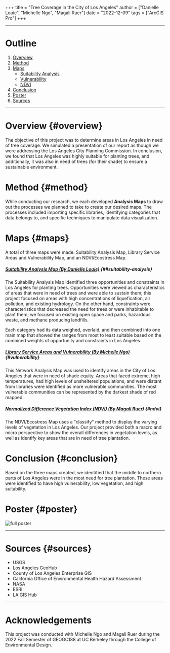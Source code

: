 +++
title = "Tree Coverage in the City of Los Angeles"
author = ["Danielle Louie", "Michelle Ngo", "Magali Ruer"]
date = "2022-12-09"
tags = ["ArcGIS Pro"]
+++

---

# Outline
1. [Overview](#overview)
2. [Method](#method)
3. [Maps](#maps)
    - [Suitability Analysis](#suitability-analysis)
    - [Vulnerability](#vulnerability)
    - [NDVI](#ndvi)
4. [Conclusion](#conclusion)
5. [Poster](#poster)
6. [Sources](#sources)

---

# Overview {#overview}
The objective of this project was to determine areas in Los Angeles in need of tree coverage. We simulated a presentation of our report as though we were addressing the Los Angeles City Planning Commission. In conclusion, we found that Los Angeles was highly suitable for planting trees, and additionally, it was also in need of trees (for their shade) to ensure a sustainable environment. 

# Method {#method}
While conducting our research, we each developed **Analysis Maps** to draw out the processes we planned to take to create our desired maps. The processes included importing specific libraries, identifying categories that data belongs to, and specific techniques to manipulate data visualization.

# Maps {#maps}
A total of three maps were made: Suitability Analysis Map, Library Service Areas and Vulnerability Map, and an NDVI/Ecostress Map.

##### *<u> Suitability Analysis Map (By Danielle Louie)</u>* {##suitability-analysis}
The Suitability Analysis Map identified three opportunities and constraints in Los Angeles for planting trees. Opportunities were viewed as characteristics of areas that were in need of trees and were able to sustain them; this project focused on areas with high concentrations of liquefication, air pollution, and existing hydrology. On the other hand, constraints were characteristics that decreased the need for trees or were inhabitable to plant them; we focused on existing open space and parks, hazardous waste, and methane producing landfills. 

Each category had its data weighed, overlaid, and then combined into one main map that showed the ranges from most to least suitable based on the combined weights of opportunity and constraints in Los Angeles.

##### *<u> Library Service Areas and Vulnerability (By Michelle Ngo) </u>* {#vulnerability}
This Network Analysis Map was used to identify areas in the City of Los Angeles that were in need of shade equity. Areas that faced extreme, high temperatures, had high levels of unsheltered populations, and were distant from libraries were identified as more vulnerable communities. The most vulnerable communities can be represented by the darkest shade of red mapped.

##### *<u> Normalized Difference Vegetation Index (NDVI) (By Magali Ruer)</u>* {#ndvi}
The NDVI/Ecostress Map uses a "classify" method to display the varying levels of vegetation in Los Angeles. Our project provided both a macro and micro perspective to show the overall differences in vegetation levels, as well as identify key areas that are in need of tree plantation.

# Conclusion {#conclusion}
Based on the three maps created, we identified that the middle to northern parts of Los Angeles were in the most need for tree plantation. These areas were identified to have high vulnerability, low vegetation, and high suitability. 


# Poster {#poster}

![full poster](/images/geogc188/full_poster.png)

---

# Sources {#sources}
- USGS
- Los Angeles GeoHub
- County of Los Angeles Enterprise GIS
- California Office of Environmental Health Hazard Assessment
- NASA
- ESRI
- LA GIS Hub

---

# Acknowledgements
This project was conducted with Michelle Ngo and Magali Ruer during the 2022 Fall Semester of GEOGC188 at UC Berkeley through the College of Environmental Design.